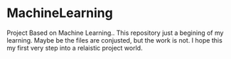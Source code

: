 # MachineLearning
Project Based on Machine Learning..
This repository just a begining of my learning. Maybe be the files are conjusted, but the work is not. I hope this my first very step into a relaistic project world.
